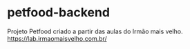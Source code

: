 # petfood-backend
Projeto Petfood criado a partir das aulas do Irmão mais velho. https://lab.irmaomaisvelho.com.br/
